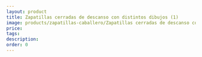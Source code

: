 ```yaml
---
layout: product
title: Zapatillas cerradas de descanso con distintos dibujos (1)
image: products/zapatillas-caballero/Zapatillas cerradas de descanso con distintos dibujos (1). Marca Biorrelax
price: 
tags: 
description: 
order: 0
---
```

